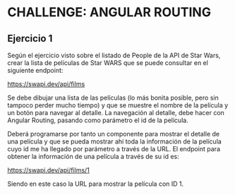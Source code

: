 # CHALLENGE: ANGULAR ROUTING

## Ejercicio 1

Según el ejercicio visto sobre el listado de People de la API de Star Wars, crear la lista de películas de Star WARS que se puede consultar en el siguiente endpoint:

https://swapi.dev/api/films

Se debe dibujar una lista de las películas (lo más bonita posible, pero sin tampoco perder mucho tiempo) y que se muestre el nombre de la película y un botón para navegar al detalle. La navegación al detalle, debe hacer con Angular Routing, pasando como parámetro el id de la película.

Deberá programarse por tanto un componente para mostrar el detalle de una película y que se pueda mostrar ahí toda la información de la película cuyo id me ha llegado por parámetro a través de la URL. El endpoint para obtener la información de una película a través de su id es:

https://swapi.dev/api/films/1

Siendo en este caso la URL para mostrar la película con ID 1.
